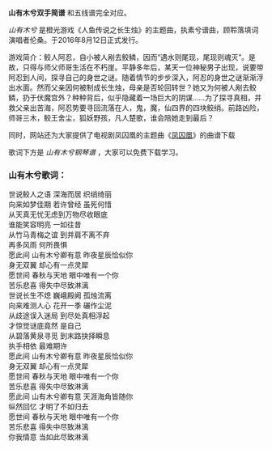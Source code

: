 

**山有木兮双手简谱** 和五线谱完全对应。

_山有木兮_ 是橙光游戏《人鱼传说之长生烛》的主题曲，执素兮谱曲，顾聆落填词演唱者伦桑。于2016年8月12日正式发行。

游戏简介：鲛人阿忍，自小被人剐去鲛鳞，因而“遇水则尾现，尾现则魂灭”。是故，只得与师父师哥生活在不朽崖。平静多年后，某天一位神秘男子出现，说要带阿忍到人间，探寻自己的身世之谜。随着情节的步步深入，阿忍的身世之谜渐渐浮出水面。然而父亲因何被制成长生烛，母亲是否轮回转世？她又为何被人剐去鲛鳞，扔于伏魔宫外？种种背后，似乎隐藏着一场巨大的阴谋……为了探寻真相，并救父亲出苦海，阿忍势要寻回流落在人，鬼，魔，仙四界的四块鲛绡。前路凶险，师哥三木，鲛王舍尘，狐妖野孩，凡人楚歌，谁会陪她走到最后？

同时，网站还为大家提供了电视剧凤囚凰的主题曲《[凤囚凰](Music-9041-凤囚凰-凤囚凰主题曲.html "凤囚凰")》的曲谱下载

歌词下方是 _山有木兮钢琴谱_ ，大家可以免费下载学习。

### 山有木兮歌词：

世说鲛人之语 深海而居 织绡绮丽  
向来如梦佳期 若许曾经 虽死何惜  
从天真无忧无虑到万物尽收眼底  
谁能笑容明亮 一如往昔  
从竹马青梅之谊 到并肩不离不弃  
再多风雨 何所畏惧  
愿此间 山有木兮卿有意 昨夜星辰恰似你  
身无双翼 却心有一点灵犀  
愿世间 春秋与天地 眼中唯有一个你  
苦乐悲喜 得失中尽致淋漓  
世说长生不熄 巍峨殿阙 孤烛流离  
向来难测人心 花开一季 碾作尘泥  
从歧途误入迷局 到尽处真相浮起  
才惊觉谜底竟然 是自己  
从碧落黄泉寻觅 到末路抉择瞬息  
执手相依 最难期许  
愿此间 山有木兮卿有意 昨夜星辰恰似你  
身无双翼 却心有一点灵犀  
愿世间 春秋与天地 眼中唯有一个你  
苦乐悲喜 得失中尽致淋漓  
愿此间 山有木兮卿有意 天涯海角皆随你  
纵然回忆 才明了不如归去  
愿世间 春秋与天地 眼中唯有一个你  
苦乐悲喜 得失中尽致淋漓  
你我情意 当如此尽致淋漓

